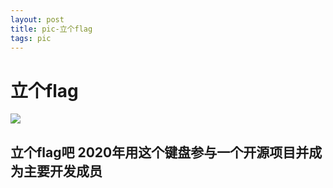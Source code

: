 ```yaml
--- 
layout: post 
title: pic-立个flag 
tags: pic 
---
```

# 立个flag

![](https://cdn.jsdelivr.net/gh/nber1994/fu0k@master/uPic/20200426223617594_1530993416.png)

## 立个flag吧 2020年用这个键盘参与一个开源项目并成为主要开发成员
